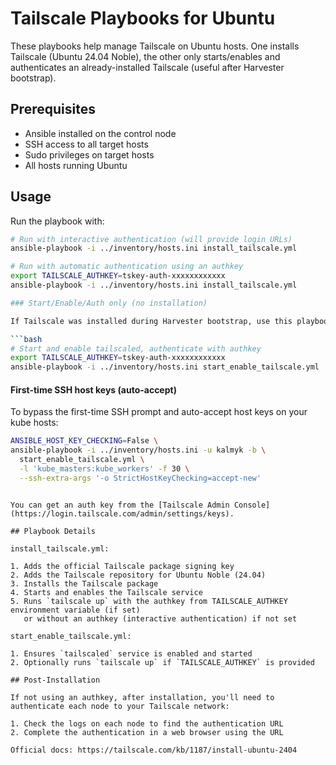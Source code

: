 # Tailscale Playbooks for Ubuntu

These playbooks help manage Tailscale on Ubuntu hosts. One installs Tailscale (Ubuntu 24.04 Noble), the other only starts/enables and authenticates an already-installed Tailscale (useful after Harvester bootstrap).

## Prerequisites

- Ansible installed on the control node
- SSH access to all target hosts
- Sudo privileges on target hosts
- All hosts running Ubuntu

## Usage

Run the playbook with:

```bash
# Run with interactive authentication (will provide login URLs)
ansible-playbook -i ../inventory/hosts.ini install_tailscale.yml

# Run with automatic authentication using an authkey
export TAILSCALE_AUTHKEY=tskey-auth-xxxxxxxxxxxx
ansible-playbook -i ../inventory/hosts.ini install_tailscale.yml

### Start/Enable/Auth only (no installation)

If Tailscale was installed during Harvester bootstrap, use this playbook to ensure the service is running and authenticate with an auth key:

```bash
# Start and enable tailscaled, authenticate with authkey
export TAILSCALE_AUTHKEY=tskey-auth-xxxxxxxxxxxx
ansible-playbook -i ../inventory/hosts.ini start_enable_tailscale.yml
```

#### First-time SSH host keys (auto-accept)

To bypass the first-time SSH prompt and auto-accept host keys on your kube hosts:

```bash
ANSIBLE_HOST_KEY_CHECKING=False \
ansible-playbook -i ../inventory/hosts.ini -u kalmyk -b \
  start_enable_tailscale.yml \
  -l 'kube_masters:kube_workers' -f 30 \
  --ssh-extra-args '-o StrictHostKeyChecking=accept-new'
```
```

You can get an auth key from the [Tailscale Admin Console](https://login.tailscale.com/admin/settings/keys).

## Playbook Details

install_tailscale.yml:

1. Adds the official Tailscale package signing key
2. Adds the Tailscale repository for Ubuntu Noble (24.04)
3. Installs the Tailscale package
4. Starts and enables the Tailscale service
5. Runs `tailscale up` with the authkey from TAILSCALE_AUTHKEY environment variable (if set)
   or without an authkey (interactive authentication) if not set

start_enable_tailscale.yml:

1. Ensures `tailscaled` service is enabled and started
2. Optionally runs `tailscale up` if `TAILSCALE_AUTHKEY` is provided

## Post-Installation

If not using an authkey, after installation, you'll need to authenticate each node to your Tailscale network:

1. Check the logs on each node to find the authentication URL
2. Complete the authentication in a web browser using the URL

Official docs: https://tailscale.com/kb/1187/install-ubuntu-2404
